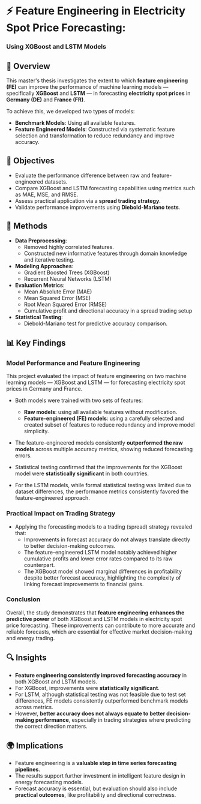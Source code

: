 # ⚡ Feature Engineering in Electricity Spot Price Forecasting: 
### Using XGBoost and LSTM Models
## 📘 Overview

This master's thesis investigates the extent to which **feature engineering (FE)** can improve the performance of machine learning models — specifically **XGBoost** and **LSTM** — in forecasting **electricity spot prices** in **Germany (DE)** and **France (FR)**.

To achieve this, we developed two types of models:
- **Benchmark Models**: Using all available features.
- **Feature Engineered Models**: Constructed via systematic feature selection and transformation to reduce redundancy and improve accuracy.

## 🎯 Objectives

- Evaluate the performance difference between raw and feature-engineered datasets.
- Compare XGBoost and LSTM forecasting capabilities using metrics such as MAE, MSE, and RMSE.
- Assess practical application via a **spread trading strategy**.
- Validate performance improvements using **Diebold-Mariano tests**.

## 🧪 Methods

- **Data Preprocessing**:
  - Removed highly correlated features.
  - Constructed new informative features through domain knowledge and iterative testing.
- **Modeling Approaches**:
  - Gradient Boosted Trees (XGBoost)
  - Recurrent Neural Networks (LSTM)
- **Evaluation Metrics**:
  - Mean Absolute Error (MAE)
  - Mean Squared Error (MSE)
  - Root Mean Squared Error (RMSE)
  - Cumulative profit and directional accuracy in a spread trading setup
- **Statistical Testing**:
  - Diebold-Mariano test for predictive accuracy comparison.

## 📊 Key Findings

### Model Performance and Feature Engineering

This project evaluated the impact of feature engineering on two machine learning models — XGBoost and LSTM — for forecasting electricity spot prices in Germany and France.

- Both models were trained with two sets of features:
  - **Raw models**: using all available features without modification.
  - **Feature-engineered (FE) models**: using a carefully selected and created subset of features to reduce redundancy and improve model simplicity.

- The feature-engineered models consistently **outperformed the raw models** across multiple accuracy metrics, showing reduced forecasting errors.

- Statistical testing confirmed that the improvements for the XGBoost model were **statistically significant** in both countries.

- For the LSTM models, while formal statistical testing was limited due to dataset differences, the performance metrics consistently favored the feature-engineered approach.

### Practical Impact on Trading Strategy

- Applying the forecasting models to a trading (spread) strategy revealed that:
  - Improvements in forecast accuracy do not always translate directly to better decision-making outcomes.
  - The feature-engineered LSTM model notably achieved higher cumulative profits and lower error rates compared to its raw counterpart.
  - The XGBoost model showed marginal differences in profitability despite better forecast accuracy, highlighting the complexity of linking forecast improvements to financial gains.

### Conclusion

Overall, the study demonstrates that **feature engineering enhances the predictive power** of both XGBoost and LSTM models in electricity spot price forecasting. These improvements can contribute to more accurate and reliable forecasts, which are essential for effective market decision-making and energy trading.

## 🔍 Insights

- **Feature engineering consistently improved forecasting accuracy** in both XGBoost and LSTM models.
- For XGBoost, improvements were **statistically significant**.
- For LSTM, although statistical testing was not feasible due to test set differences, FE models consistently outperformed benchmark models across metrics.
- However, **better accuracy does not always equate to better decision-making performance**, especially in trading strategies where predicting the correct direction matters.

## 🌍 Implications

- Feature engineering is a **valuable step in time series forecasting pipelines**.
- The results support further investment in intelligent feature design in energy forecasting models.
- Forecast accuracy is essential, but evaluation should also include **practical outcomes**, like profitability and directional correctness.
